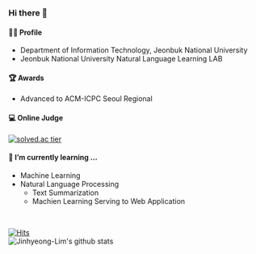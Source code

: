 ### Hi there 👋

#### 🙋‍♂️ Profile
  -  Department of Information Technology, Jeonbuk National University
  -  Jeonbuk National University Natural Language Learning LAB

#### 🏆 Awards
  -  Advanced to ACM-ICPC Seoul Regional

#### 💻 Online Judge
[![solved.ac tier](http://mazassumnida.wtf/api/generate_badge?boj=dlawlsgud)](https://solved.ac/dlawlsgud)
  
#### 🌱 I’m currently learning ...
  - Machine Learning
  - Natural Language Processing
      - Text Summarization
      - Machien Learning Serving to Web Application   

<br>

[![Hits](https://hits.seeyoufarm.com/api/count/incr/badge.svg?url=https%3A%2F%2Fgithub.com%2FJinhyeong-Lim%2Fhit-counter&count_bg=%2379C83D&title_bg=%23555555&icon=&icon_color=%23E7E7E7&title=hits&edge_flat=false)](https://hits.seeyoufarm.com)
<br>
![Jinhyeong-Lim's github stats](https://github-readme-stats.vercel.app/api?username=Jinhyeong-Lim&show_icons=true)
